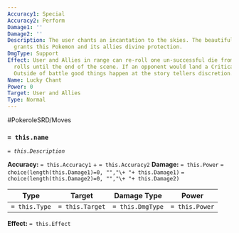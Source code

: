 ```yaml
---
Accuracy1: Special
Accuracy2: Perform
Damage1: ''
Damage2: ''
Description: The user chants an incantation to the skies. The beautiful performance
  grants this Pokemon and its allies divine protection.
DmgType: Support
Effect: User and Allies in range can re-roll one un-successful die from all their
  rolls until the end of the scene. If an opponent would land a Critical Hit it doesn't.
  Outside of battle good things happen at the story tellers discretion.
Name: Lucky Chant
Power: 0
Target: User and Allies
Type: Normal
---
```


#PokeroleSRD/Moves

### `= this.name` 
*`= this.Description`*

**Accuracy:** `= this.Accuracy1` + `= this.Accuracy2`
**Damage:** `= this.Power` `= choice(length(this.Damage1)=0, "","\+ "+ this.Damage1)` `= choice(length(this.Damage2)=0, "","\+ "+ this.Damage2)`

| Type          | Target          | Damage Type          | Power          |
| ------------- | --------------- | ---------------- | -------------- |
| `= this.Type` | `= this.Target` | `= this.DmgType` | `= this.Power` | 

**Effect:** `= this.Effect`
